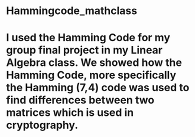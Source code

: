# Hammingcode_mathclass

# I used the Hamming Code for my group final project in my Linear Algebra class. We showed how the Hamming Code, more specifically the Hamming (7,4) code was used to find differences between two matrices which is used in cryptography. 
